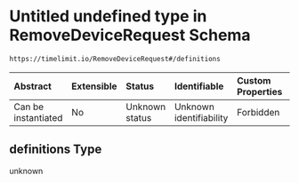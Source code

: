 # Untitled undefined type in RemoveDeviceRequest Schema

```txt
https://timelimit.io/RemoveDeviceRequest#/definitions
```



| Abstract            | Extensible | Status         | Identifiable            | Custom Properties | Additional Properties | Access Restrictions | Defined In                                                                                 |
| :------------------ | :--------- | :------------- | :---------------------- | :---------------- | :-------------------- | :------------------ | :----------------------------------------------------------------------------------------- |
| Can be instantiated | No         | Unknown status | Unknown identifiability | Forbidden         | Allowed               | none                | [RemoveDeviceRequest.schema.json*](RemoveDeviceRequest.schema.json "open original schema") |

## definitions Type

unknown
